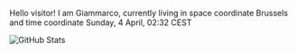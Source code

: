 Hello visitor! I am Giammarco, currently living in space coordinate Brussels and time coordinate Sunday, 4 April, 02:32 CEST

![GitHub Stats](https://github-readme-stats.vercel.app/api?username=grcasanova)
